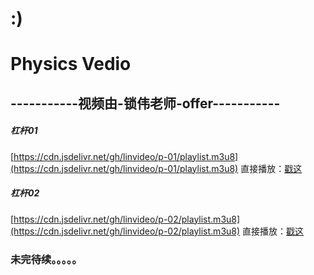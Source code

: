 # :)
# Physics Vedio
## -----------视频由-锁伟老师-offer-----------


##### 杠杆01
[https://cdn.jsdelivr.net/gh/linvideo/p-01/playlist.m3u8](https://cdn.jsdelivr.net/gh/linvideo/p-01/playlist.m3u8)
直接播放：[戳这](https://www.m3u8play.com/?play=https://cdn.jsdelivr.net/gh/linvideo/p-01/playlist.m3u8)

##### 杠杆02
[https://cdn.jsdelivr.net/gh/linvideo/p-02/playlist.m3u8](https://cdn.jsdelivr.net/gh/linvideo/p-02/playlist.m3u8)
直接播放：[戳这](https://www.m3u8play.com/?play=https://cdn.jsdelivr.net/gh/linvideo/p-02/playlist.m3u8)


### 未完待续。。。。。
